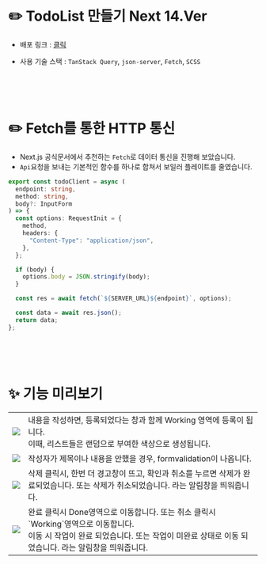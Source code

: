 # ✏️ TodoList 만들기 Next 14.Ver

- 배포 링크 : [클릭](todo-list-next-ver.vercel.app)

- 사용 기술 스택 : `TanStack Query`, `json-server`, `Fetch`, `SCSS`

  <br>
  <br>
  <br>

  
# ✏️ Fetch를 통한 HTTP 통신

- Next.js 공식문서에서 추천하는 `Fetch`로 데이터 통신을 진행해 보았습니다.
- `Api`요청을 보내는 기본적인 함수를 하나로 합쳐서 보일러 플레이트를 줄였습니다.

```ts
export const todoClient = async (
  endpoint: string,
  method: string,
  body?: InputForm
) => {
  const options: RequestInit = {
    method,
    headers: {
      "Content-Type": "application/json",
    },
  };

  if (body) {
    options.body = JSON.stringify(body);
  }

  const res = await fetch(`${SERVER_URL}${endpoint}`, options);

  const data = await res.json();
  return data;
};
```
  
<br>
<br>
<br>

# ✨ 기능 미리보기

<table>
  <tr>
    <td>
      <img src="https://github.com/user-attachments/assets/057633de-8411-4a06-9e48-895db90484e9" />
    </td>
    <td>내용을 작성하면, 등록되었다는 창과 함께 Working 영역에 등록이 됩니다.<br> 이때, 리스트들은 랜덤으로 부여한 색상으로 생성됩니다.</td>
  </tr>
    <tr>
    <td>
      <img src="https://github.com/user-attachments/assets/f56dc656-ec11-4161-9526-14888eb290b7" />
    </td>
    <td>작성자가 제목이나 내용을 안했을 경우, formvalidation이 나옵니다.</td>
  </tr>
      <tr>
    <td>
      <img src="https://github.com/user-attachments/assets/449c55e0-5c04-472e-8dd0-ebbe32b10898" />
    </td>
    <td>삭제 클릭시, 한번 더 경고창이 뜨고, 확인과 취소를 누르면 삭제가 완료되었습니다. 또는 삭제가 취소되었습니다. 라는 알림창을 띄워줍니다.</td>
  </tr>
      <tr>
    <td>
      <img src="https://github.com/user-attachments/assets/bcc101fd-980b-48d7-81f3-76a04938dff4" />
    </td>
    <td>완료 클릭시 Done영역으로 이동합니다. 또는 취소 클릭시 `Working`영역으로 이동합니다. <br>이동 시 작업이 완료 되었습니다. 또는 작업이 미완료 상태로 이동 되었습니다. 라는 알림창을 띄워줍니다.</td>
  </tr>
</table>

<br>
<br>
<br>



